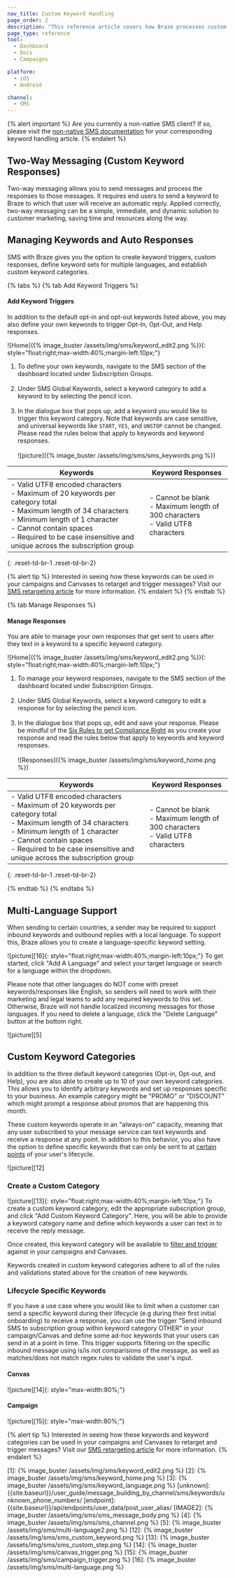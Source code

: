 ```yaml
---
nav_title: Custom Keyword Handling
page_order: 2
description: "This reference article covers how Braze processes custom keywords."
page_type: reference
tool:
  - Dashboard
  - Docs
  - Campaigns

platform:
  - iOS
  - Android

channel:
  - SMS
---
```


{% alert important %}
Are you currently a non-native SMS client? If so, please visit the [non-native SMS documentation](/docs/user_guide/message_building_by_channel/sms/non_native/) for your corresponding keyword handling article.
{% endalert %}

## Two-Way Messaging (Custom Keyword Responses)

Two-way messaging allows you to send messages and process the responses to those messages. It requires end users to send a keyword to Braze to which that user will receive an automatic reply. Applied correctly, two-way messaging can be a simple, immediate, and dynamic solution to customer marketing, saving time and resources along the way.

## Managing Keywords and Auto Responses

SMS with Braze gives you the option to create keyword triggers, custom responses, define keyword sets for multiple languages, and establish custom keyword categories. 

{% tabs %}
{% tab Add Keyword Triggers %}
#### Add Keyword Triggers
In addition to the default opt-in and opt-out keywords listed above, you may also define your own keywords to trigger Opt-In, Opt-Out, and Help responses.

![Home]({% image_buster /assets/img/sms/keyword_edit2.png %}){: style="float:right;max-width:40%;margin-left:10px;"}
1. To define your own keywords, navigate to the SMS section of the dashboard located under Subscription Groups.<br><br>
2. Under SMS Global Keywords, select a keyword category to add a keyword to by selecting the pencil icon.<br><br>
3. In the dialogue box that pops up, add a keyword you would like to trigger this keyword category. Note that keywords are case sensitive, and universal keywords like `START`, `YES`, and `UNSTOP` cannot be changed. Please read the rules below that apply to keywords and keyword responses.<br><br>![picture]({% image_buster /assets/img/sms/sms_keywords.png %})

| Keywords | Keyword Responses |
| -------- | ----------------- |
| - Valid UTF8 encoded characters<br>- Maximum of 20 keywords per category total<br>- Maximum length of 34 characters<br>- Minimum length of 1 character <br>- Cannot contain spaces<br>- Required to be case insensitive and unique across the subscription group | - Cannot be blank<br>- Maximum length of 300 characters<br>- Valid UTF8 characters |
{: .reset-td-br-1 .reset-td-br-2}

{% alert tip %}
Interested in seeing how these keywords can be used in your campaigns and Canvases to retarget and trigger messages? Visit our [SMS retargeting article]({{site.baseurl}}/user_guide/message_building_by_channel/sms/campaign/retargeting/) for more information.
{% endalert %}
{% endtab %}

{% tab Manage Responses %}
#### Manage Responses
You are able to manage your own responses that get sent to users after they text in a keyword to a specific keyword category.

![Home]({% image_buster /assets/img/sms/keyword_edit2.png %}){: style="float:right;max-width:40%;margin-left:10px;"}
1. To manage your keyword responses, navigate to the SMS section of the dashboard located under Subscription Groups. <br><br>
2. Under SMS Global Keywords, select a keyword category to edit a response for by selecting the pencil icon.<br><br> 
3. In the dialogue box that pops up, edit and save your response. Please be mindful of the [Six Rules to get Compliance Right]({{site.baseurl}}/user_guide/message_building_by_channel/sms/sms_laws_and_regulations/#the-six-rules-to-get-compliance-right) as you create your response and read the rules below that apply to keywords and keyword responses.<br><br>
![Responses]({% image_buster /assets/img/sms/keyword_home.png %})

| Keywords | Keyword Responses |
| -------- | ----------------- |
| - Valid UTF8 encoded characters<br>- Maximum of 20 keywords per category total<br>- Maximum length of 34 characters<br>- Minimum length of 1 character <br>- Cannot contain spaces<br>- Required to be case insensitive and unique across the subscription group | - Cannot be blank<br>- Maximum length of 300 characters<br>- Valid UTF8 characters |
{: .reset-td-br-1 .reset-td-br-2}

{% endtab %}
{% endtabs %}

## Multi-Language Support

When sending to certain countries, a sender may be required to support inbound keywords and outbound replies with a local language. To support this, Braze allows you to create a language-specific keyword setting. 

![picture][16]{: style="float:right;max-width:40%;margin-left:10px;"}
To get started, click "Add A Language" and select your target language or search for a language within the dropdown.

Please note that other languages do NOT come with preset keywords/responses like English, so senders will need to work with their marketing and legal teams to add any required keywords to this set. Otherwise, Braze will not handle localized incoming messages for those languages. If you need to delete a language, click the "Delete Language" button at the bottom right.

![picture][5]

## Custom Keyword Categories

In addition to the three default keyword categories (Opt-in, Opt-out, and Help), you are also able to create up to 10 of your own keyword categories. This allows you to identify arbitrary keywords and set up responses specific to your business. An example category might be "PROMO" or "DISCOUNT" which might prompt a response about promos that are happening this month. 

These custom keywords operate in an "always-on" capacity, meaning that any user subscribed to your message service can text keywords and receive a response at any point. In addition to this behavior, you also have the option to define specific keywords that can only be sent to at [certain points]({{site.baseurl}}/user_guide/message_building_by_channel/sms/keywords/keyword_handling/#lifecycle-specific-keywords) of your user's lifecycle. 

![picture][12]

### Create a Custom Category
![picture][13]{: style="float:right;max-width:40%;margin-left:10px;"}
To create a custom keyword category, edit the appropriate subscription group, and click "Add Custom Keyword Category". Here, you will be able to provide a keyword category name and define which keywords a user can text in to receive the reply message.

Once created, this keyword category will be available to [filter and trigger]({{site.baseurl}}/user_guide/message_building_by_channel/sms/campaign/retargeting/) against in your campaigns and Canvases.

Keywords created in custom keyword categories adhere to all of the rules and validations stated above for the creation of new keywords. 

### Lifecycle Specific Keywords

If you have a use case where you would like to limit when a customer can send a specific keyword during their lifecycle (e.g during their first initial onboarding) to receive a response, you can use the trigger "Send inbound SMS to subscription group within keyword category OTHER" in your campaign/Canvas and define some ad-hoc keywords that your users can send in at a point in time. This trigger supports filtering on the specific inbound message using is/is not comparisions of the message, as well as matches/does not match regex rules to validate the user's input.

#### Canvas

![picture][14]{: style="max-width:80%;"}

#### Campaign

![picture][15]{: style="max-width:80%;"}

{% alert tip %}
Interested in seeing how these keywords and keyword categories can be used in your campaigns and Canvases to retarget and trigger messages? Visit our [SMS retargeting article]({{site.baseurl}}/user_guide/message_building_by_channel/sms/campaign/retargeting/) for more information.
{% endalert %}

[oblink]: {{site.baseurl}}/user_guide/message_building_by_channel/sms/sms_subscription_group/#setup-process
[1]: {% image_buster /assets/img/sms/keyword_edit2.png %}
[2]: {% image_buster /assets/img/sms/keyword_home.png %}
[3]: {% image_buster /assets/img/sms/keyword_language.png %} 
[unknown]: {{site.baseurl}}/user_guide/message_building_by_channel/sms/keywords/unknown_phone_numbers/
[endpoint]: {{site.baseurl}}/api/endpoints/user_data/post_user_alias/
[IMAGE2]: {% image_buster /assets/img/sms/sms_message_body.png %}
[4]: {% image_buster /assets/img/sms/sms_channel.png %}
[5]: {% image_buster /assets/img/sms/multi-language2.png %}
[12]: {% image_buster /assets/img/sms/sms_custom_keyword.png %}
[13]: {% image_buster /assets/img/sms/sms_custom_step.png %}
[14]: {% image_buster /assets/img/sms/canvas_trigger.png %}
[15]: {% image_buster /assets/img/sms/campaign_trigger.png %}
[16]: {% image_buster /assets/img/sms/multi-language.png %}
